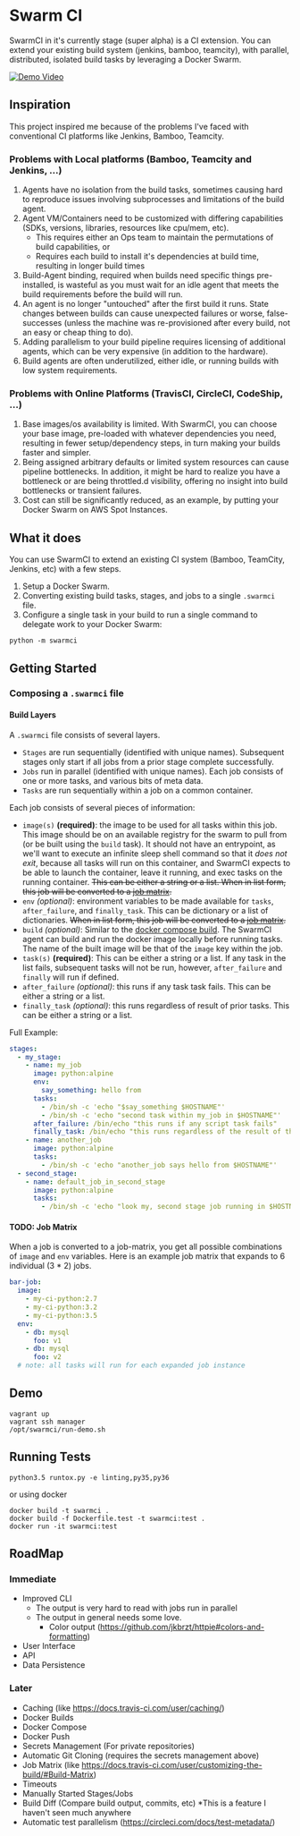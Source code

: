 Swarm CI
========

SwarmCI in it's currently stage (super alpha) is a CI extension. You can extend your existing build system (jenkins, bamboo, teamcity), with parallel, distributed, isolated build tasks by leveraging a Docker Swarm.

[![Demo Video](https://img.youtube.com/vi/Vkcnyc17HVI/0.jpg)](https://www.youtube.com/watch?v=Vkcnyc17HVI)

## Inspiration
This project inspired me because of the problems I've faced with conventional CI platforms like Jenkins, Bamboo, Teamcity.

### Problems with Local platforms (Bamboo, Teamcity and Jenkins, ...)

1. Agents have no isolation from the build tasks, sometimes causing hard to reproduce issues involving subprocesses and limitations of the build agent.
2. Agent VM/Containers need to be customized with differing capabilities (SDKs, versions, libraries, resources like cpu/mem, etc). 
    * This requires either an Ops team to maintain the permutations of build capabilities, or
    * Requires each build to install it's dependencies at build time, resulting in longer build times
3. Build-Agent binding, required when builds need specific things pre-installed, is wasteful as you must wait for an idle agent that meets the build requirements before the build will run.
3. An agent is no longer "untouched" after the first build it runs. State changes between builds can cause unexpected failures or worse, false-successes (unless the machine was re-provisioned after every build, not an easy or cheap thing to do).
4. Adding parallelism to your build pipeline requires licensing of additional agents, which can be very expensive (in addition to the hardware).
5. Build agents are often underutilized, either idle, or running builds with low system requirements.

### Problems with Online Platforms (TravisCI, CircleCI, CodeShip, ...)

1. Base images/os availability is limited. With SwarmCI, you can choose your base image, pre-loaded with whatever dependencies you need, resulting in fewer setup/dependency steps, in turn making your builds faster and simpler.
2. Being assigned arbitrary defaults or limited system resources can cause pipeline bottlenecks. In addition, it might be hard to realize you have a bottleneck or are being throttled.d visibility, offering no insight into build bottlenecks or transient failures.
3. Cost can still be significantly reduced, as an example, by putting your Docker Swarm on AWS Spot Instances.

## What it does
You can use SwarmCI to extend an existing CI system (Bamboo, TeamCity, Jenkins, etc) with a few steps.

1. Setup a Docker Swarm.
2. Converting existing build tasks, stages, and jobs to a single `.swarmci` file.
3. Configure a single task in your build to run a single command to delegate work to your Docker Swarm:

`python -m swarmci`

## Getting Started

### Composing a `.swarmci` file

#### Build Layers

A `.swarmci` file consists of several layers.

* `Stages` are run sequentially (identified with unique names). Subsequent stages only start if all jobs from a prior stage complete successfully.
* `Jobs` run in parallel (identified with unique names). Each job consists of one or more tasks, and various bits of meta data.
* `Tasks` are run sequentially within a job on a common container.

Each job consists of several pieces of information:

* `image(s)` **(required)**: the image to be used for all tasks within this job. This image should be on an available registry for the swarm to pull from (or be built using the `build` task). It should not have an entrypoint, as we'll want to execute an infinite sleep shell command so that it _does not exit_, because all tasks will run on this container, and SwarmCI expects to be able to launch the container, leave it running, and exec tasks on the running container. ~~This can be either a string or a list. When in list form, this job will be converted to a [job matrix](#job-matrix).~~
* `env` _(optional)_: environment variables to be made available for `tasks`, `after_failure`, and `finally_task`. This can be dictionary or a list of dictionaries. ~~When in list form, this job will be converted to a [job matrix](#job-matrix).~~
* `build` _(optional)_: Similar to the [docker compose build](https://docs.docker.com/compose/compose-file/#build). The SwarmCI agent can build and run the docker image locally before running tasks. The name of the built image will be that of the `image` key within the job.
* `task(s)` **(required)**: This can be either a string or a list. If any task in the list fails, subsequent tasks will not be run, however, `after_failure` and `finally` will run if defined.
* `after_failure` _(optional)_: this runs if any task task fails. This can be either a string or a list.
* `finally_task` _(optional)_: this runs regardless of result of prior tasks. This can be either a string or a list.

Full Example:

```yaml
stages:
  - my_stage:
    - name: my_job
      image: python:alpine
      env:
        say_something: hello from
      tasks:
        - /bin/sh -c 'echo "$say_something $HOSTNAME"'
        - /bin/sh -c 'echo "second task within my_job in $HOSTNAME"'
      after_failure: /bin/echo "this runs if any script task fails"
      finally_task: /bin/echo "this runs regardless of the result of the script tasks"
    - name: another_job
      image: python:alpine
      tasks:
        - /bin/sh -c 'echo "another_job says hello from $HOSTNAME"'
  - second_stage:
    - name: default_job_in_second_stage
      image: python:alpine
      tasks:
        - /bin/sh -c 'echo "look my, second stage job running in $HOSTNAME"'

```

#### <a name="job-matrix"></a>TODO: Job Matrix

When a job is converted to a job-matrix, you get all possible combinations of `image` and `env` variables. Here is an example job matrix that expands to 6 individual (3 \* 2) jobs.

```yaml
bar-job:
  image:
    - my-ci-python:2.7
    - my-ci-python:3.2
    - my-ci-python:3.5
  env:
    - db: mysql
      foo: v1
    - db: mysql
      foo: v2
  # note: all tasks will run for each expanded job instance
```

## Demo

```
vagrant up
vagrant ssh manager
/opt/swarmci/run-demo.sh
```

## Running Tests

```
python3.5 runtox.py -e linting,py35,py36
```

or using docker

```
docker build -t swarmci . 
docker build -f Dockerfile.test -t swarmci:test .        
docker run -it swarmci:test
```

## RoadMap

### Immediate

- Improved CLI
  - The output is very hard to read with jobs run in parallel
  - The output in general needs some love.
     - Color output (https://github.com/jkbrzt/httpie#colors-and-formatting)
- User Interface
- API
- Data Persistence

### Later

- Caching (like https://docs.travis-ci.com/user/caching/)
- Docker Builds
- Docker Compose
- Docker Push
- Secrets Management (For private repositories)
- Automatic Git Cloning (requires the secrets management above)
- Job Matrix (like https://docs.travis-ci.com/user/customizing-the-build/#Build-Matrix)
- Timeouts
- Manually Started Stages/Jobs
- Build Diff (Compare build output, commits, etc) *This is a feature I haven't seen much anywhere
- Automatic test parallelism (https://circleci.com/docs/test-metadata/)
